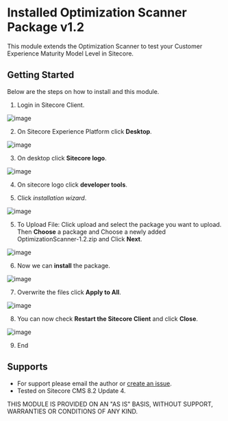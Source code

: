 # Installed Optimization Scanner Package v1.2 
This module extends the Optimization Scanner to test your Customer Experience Maturity Model Level in Sitecore. 

## Getting Started
Below are the steps on how to install and this module.

1. Login in Sitecore Client.

![image](https://cloud.githubusercontent.com/assets/2329372/26075898/d4ffd252-396b-11e7-8b89-5388328049e4.png)

2. On Sitecore Experience Platform click **Desktop**.

![image](https://user-images.githubusercontent.com/2329372/29325656-16fda4fc-821b-11e7-8270-b68963439398.png)

3. On desktop click **Sitecore logo**.

![image](https://user-images.githubusercontent.com/2329372/29327055-62eb498c-8220-11e7-94a8-4145fad4b54f.png)

4. On sitecore logo click **developer tools**.

5. Click *installation wizard*.

![image](https://user-images.githubusercontent.com/2329372/29327076-7a8a3bca-8220-11e7-8d0a-939c4729ddc0.png)

5. To Upload File: Click upload and select the package you want to upload. Then **Choose** a package and Choose a newly added OptimizationScanner-1.2.zip and Click **Next**.

![image](https://user-images.githubusercontent.com/2329372/33741809-d3c9d9b0-dbe0-11e7-8f22-04263e96607c.png)

6. Now we can **install** the package.

![image](https://user-images.githubusercontent.com/2329372/33741827-e6965a78-dbe0-11e7-81bd-a06165fb4aab.png)

7. Overwrite the files click **Apply to All**.

![image](https://user-images.githubusercontent.com/2329372/33741848-f6b90a0e-dbe0-11e7-9d77-fa1300acb76c.png)

8. You can now check **Restart the Sitecore Client** and click **Close**.

![image](https://user-images.githubusercontent.com/2329372/29327349-6bd021b6-8221-11e7-97b0-9b1a234bf83e.png)

9. End

## Supports
+ For support please email the author or [create an issue](https://github.com/raseniero/Optimization-Scanner/issues/new).
+ Tested on Sitecore CMS 8.2 Update 4.

THIS MODULE IS PROVIDED ON AN "AS IS" BASIS, WITHOUT SUPPORT, WARRANTIES OR CONDITIONS OF ANY KIND.
